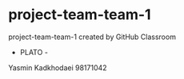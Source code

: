 # project-team-team-1
project-team-team-1 created by GitHub Classroom

- PLATO -
                          
Yasmin Kadkhodaei 98171042
